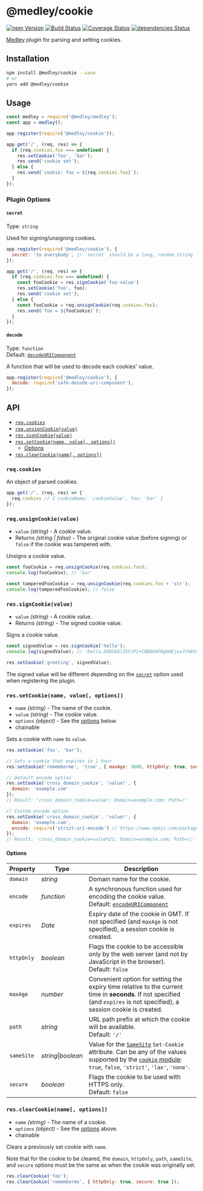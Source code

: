 # @medley/cookie

[![npm Version](https://img.shields.io/npm/v/@medley/cookie.svg)](https://www.npmjs.com/package/@medley/cookie)
[![Build Status](https://travis-ci.org/medleyjs/cookie.svg?branch=master)](https://travis-ci.org/medleyjs/cookie)
[![Coverage Status](https://coveralls.io/repos/github/medleyjs/cookie/badge.svg?branch=master)](https://coveralls.io/github/medleyjs/cookie?branch=master)
[![dependencies Status](https://img.shields.io/david/medleyjs/cookie.svg)](https://david-dm.org/medleyjs/cookie)

[Medley](https://www.npmjs.com/package/@medley/medley) plugin for parsing and setting cookies.


## Installation

```sh
npm install @medley/cookie --save
# or
yarn add @medley/cookie
```


## Usage

```js
const medley = require('@medley/medley');
const app = medley();

app.register(require('@medley/cookie'));

app.get('/', (req, res) => {
  if (req.cookies.foo === undefined) {
    res.setCookie('foo', 'bar');
    res.send('cookie set');
  } else {
    res.send(`cookie: foo = ${req.cookies.foo}`);
  }
});
```

### Plugin Options

#### `secret`

Type: `string`

Used for signing/unsigning cookies.

```js
app.register(require('@medley/cookie'), {
  secret: 'to everybody', // `secret` should be a long, random string
});

app.get('/', (req, res) => {
  if (req.cookies.foo === undefined) {
    const fooCookie = res.signCookie('foo-value')
    res.setCookie('foo', foo);
    res.send('cookie set');
  } else {
    const fooCookie = req.unsignCookie(req.cookies.foo);
    res.send(`foo = ${fooCookie}`);
  }
});
```

#### `decode`

Type: `function`<br>
Default: [`decodeURIComponent`](https://developer.mozilla.org/en-US/docs/Web/JavaScript/Reference/Global_Objects/decodeURIComponent)

A function that will be used to decode each cookies' value.

```js
app.register(require('@medley/cookie'), {
  decode: require('safe-decode-uri-component'),
});
```


## API

+ [`req.cookies`](#reqcookies)
+ [`req.unsignCookie(value)`](#requnsigncookievalue)
+ [`res.signCookie(value)`](#ressigncookievalue)
+ [`res.setCookie(name, value[, options])`](#ressetcookiename-value-options)
  + [Options](#options)
+ [`res.clearCookie(name[, options])`](#resclearcookiename-options)

### `req.cookies`

An object of parsed cookies.

```js
app.get('/', (req, res) => {
  req.cookies // { cookieName: 'cookieValue', foo: 'bar' }
});
```

### `req.unsignCookie(value)`

+ `value` *(string)* - A cookie value.
+ Returns *(string | false)* - The original cookie value (before signing) or `false` if the cookie was tampered with.

Unsigns a cookie value.

```js
const fooCookie = req.unsignCookie(req.cookies.foo);
console.log(fooCookie); // 'bar'

const tamperedFooCookie = req.unsignCookie(req.cookies.foo + 'str');
console.log(tamperedFooCookie); // false
```

### `res.signCookie(value)`

+ `value` *(string)* - A cookie value.
+ Returns *(string)* - The signed cookie value.

Signs a cookie value.

```js
const signedValue = res.signCookie('hello');
console.log(signedValue); // 'hello.DGDUkGlIkCzPz+C0B064FNgHdEjox7ch8tOBGslZ5QI'

res.setCookie('greeting', signedValue);
```

The signed value will be different depending on the [`secret`](#secret) option used when
registering the plugin.

### `res.setCookie(name, value[, options])`

+ `name` *(string)* - The name of the cookie.
+ `value` *(string)* - The cookie value.
+ `options` *(object)* - See the [options](#options) below.
+ chainable

Sets a cookie with `name` to `value`.

```js
res.setCookie('foo', 'bar');

// Sets a cookie that expires in 1 hour
res.setCookie('rememberme', 'true', { maxAge: 3600, httpOnly: true, secure: true });

// Default encode option
res.setCookie('cross_domain_cookie', 'value!', {
  domain: 'example.com'
});
// Result: 'cross_domain_cookie=value!; Domain=example.com; Path=/'

// Custom encode option
res.setCookie('cross_domain_cookie', 'value!', {
  domain: 'example.com',
  encode: require('strict-uri-encode') // https://www.npmjs.com/package/strict-uri-encode
});
// Result: 'cross_domain_cookie=value%21; Domain=example.com; Path=/;'
```

#### Options

| Property | Type | Description |
|----------|------|-------------|
| `domain` | *string* | Domain name for the cookie.
| `encode` | *function* | A synchronous function used for encoding the cookie value.<br>Default: [`encodeURIComponent`](https://developer.mozilla.org/en-US/docs/Web/JavaScript/Reference/Global_Objects/encodeURIComponent)
| `expires` | *Date* | Expiry date of the cookie in GMT. If not specified (and `maxAge` is not specified), a session cookie is created.
| `httpOnly` | *boolean* | Flags the cookie to be accessible only by the web server (and not by JavaScript in the browser).<br>Default: `false`
| `maxAge` | *number* | Convenient option for setting the expiry time relative to the current time in **seconds**. If not specified (and `expires` is not specified), a session cookie is created.
| `path` | *string* | URL path prefix at which the cookie will be available.<br>Default: `'/'`
| `sameSite` | *string*\|*boolean* | Value for the [`SameSite`](https://tools.ietf.org/html/draft-ietf-httpbis-rfc6265bis-03#section-5.3.7) `Set-Cookie` attribute. Can be any of the values supported by the [`cookie` module](https://github.com/jshttp/cookie#samesite): `true`, `false`, `'strict'`, `'lax'`, `'none'`.
| `secure` | *boolean* | Flags the cookie to be used with HTTPS only.<br>Default: `false`

### `res.clearCookie(name[, options])`

+ `name` *(string)* - The name of a cookie.
+ `options` *(object)* - See the [options](#options) above.
+ chainable

Clears a previously set cookie with `name`.

Note that for the cookie to be cleared, the `domain`, `httpOnly`, `path`, `sameSite`,
and `secure` options must be the same as when the cookie was originally set.

```js
res.clearCookie('foo');
res.clearCookie('rememberme', { httpOnly: true, secure: true });
```
